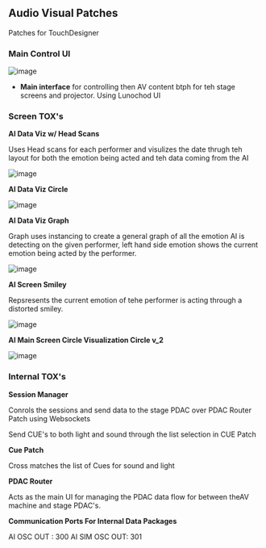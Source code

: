 ## Audio Visual Patches

Patches for TouchDesigner

### Main Control UI

![image](https://user-images.githubusercontent.com/48803449/120361005-a7118f80-c309-11eb-8910-963167d4a667.png)

* **Main interface** for controlling then AV content btph for teh stage screens and projector. Using Lunochod UI

### Screen TOX's

**AI Data Viz w/ Head Scans**

Uses Head scans for each performer and visulizes the date thrugh teh layout for both the emotion being acted and teh data coming from the AI

![image](https://user-images.githubusercontent.com/48803449/120362077-f6a48b00-c30a-11eb-99f3-5051fab6f470.png)

**AI Data Viz Circle**

![image](https://user-images.githubusercontent.com/48803449/120364480-95ca8200-c30d-11eb-8da5-30d9d57c0de5.png)

**AI Data Viz Graph**

Graph uses instancing to create a general graph of all the emotion AI is detecting on the given performer, left hand side emotion shows the current emotion being acted by the performer.

![image](https://user-images.githubusercontent.com/48803449/120365620-f908e400-c30e-11eb-8156-75865c4c8023.png)


**AI Screen Smiley**

Repsresents the current emotion of tehe performer is acting through a distorted smiley.

![image](https://user-images.githubusercontent.com/48803449/120366643-2e620180-c310-11eb-995f-9ffc64d96d31.png)



**AI Main Screen Circle Visualization Circle v_2**

![image](https://user-images.githubusercontent.com/48803449/120370110-74b95f80-c314-11eb-8173-2f2ed675dcf4.png)

<!-- <IMAGE OF STAGE SETUP (vector)> -->


### Internal TOX's

**Session Manager**

Conrols the sessions and send data to the stage PDAC over PDAC Router Patch using Websockets

Send CUE's to both light and sound through the list selection in CUE Patch 

**Cue Patch**

Cross matches the list of Cues for sound and light 

**PDAC Router**

Acts as the main UI for managing the PDAC data flow for between theAV machine and stage PDAC's.

**Communication Ports For Internal Data Packages**

AI OSC OUT : 300 
AI SIM OSC OUT: 301


<!-- **Patches**


* *smiley.tox* - smiley-face scene
* *melt.tox* - pixel-sorting scene
* *emotion.tox* - performer ratings scenes
* *overhead.tox* - overhead projection -->
